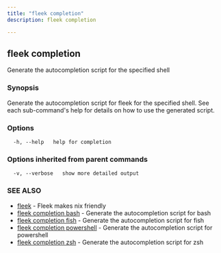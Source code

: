 ```yaml
---
title: "fleek completion"
description: fleek completion

---
```

## fleek completion

Generate the autocompletion script for the specified shell

### Synopsis

Generate the autocompletion script for fleek for the specified shell.
See each sub-command's help for details on how to use the generated script.


### Options

```
  -h, --help   help for completion
```

### Options inherited from parent commands

```
  -v, --verbose   show more detailed output
```

### SEE ALSO

* [fleek](fleek/)	 - Fleek makes nix friendly
* [fleek completion bash](fleek_completion_bash/)	 - Generate the autocompletion script for bash
* [fleek completion fish](fleek_completion_fish/)	 - Generate the autocompletion script for fish
* [fleek completion powershell](fleek_completion_powershell/)	 - Generate the autocompletion script for powershell
* [fleek completion zsh](fleek_completion_zsh/)	 - Generate the autocompletion script for zsh

